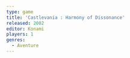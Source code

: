 ```yaml
---
type: game
title: 'Castlevania : Harmony of Dissonance'
released: 2002
editor: Konami
players: 1
genres:
  - Aventure
---
```

